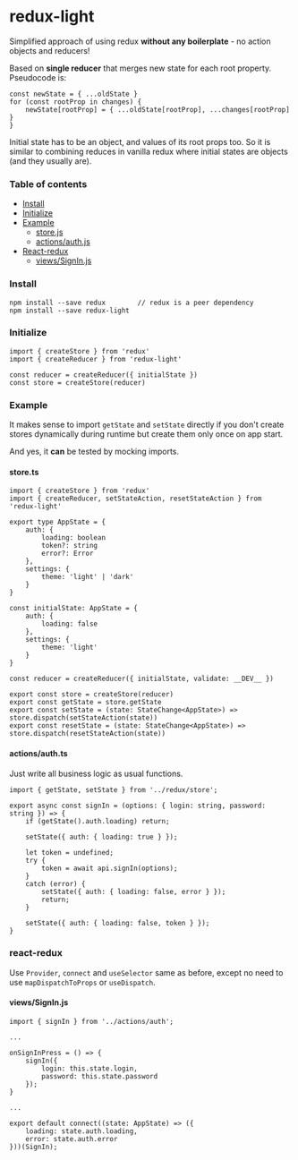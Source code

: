 # redux-light

Simplified approach of using redux **without any boilerplate** - no action objects and reducers!

Based on **single reducer** that merges new state for each root property. Pseudocode is:

    const newState = { ...oldState }
    for (const rootProp in changes) {
        newState[rootProp] = { ...oldState[rootProp], ...changes[rootProp] }
    }

Initial state has to be an object, and values of its root props too. So it is similar to combining reduces in vanilla redux where initial states are objects (and they usually are).
    
### Table of contents

 - [Install](https://github.com/Gentlee/redux-light#Install)
 - [Initialize](https://github.com/Gentlee/redux-light#Initialize)
 - [Example](https://github.com/Gentlee/redux-light#example)
   - [store.js](https://github.com/Gentlee/redux-light#storejs)
   - [actions/auth.js](https://github.com/Gentlee/redux-light#actionsauth)
 - [React-redux](https://github.com/Gentlee/redux-light#react-redux)
   - [views/SignIn.js](https://github.com/Gentlee/redux-light#viewssigninjs)

### Install

    npm install --save redux        // redux is a peer dependency
    npm install --save redux-light

### Initialize

    import { createStore } from 'redux'
    import { createReducer } from 'redux-light'

    const reducer = createReducer({ initialState })
    const store = createStore(reducer)
    
### Example

It makes sense to import `getState` and `setState` directly if you don't create stores dynamically during runtime but create them only once on app start.

And yes, it **can** be tested by mocking imports.

#### store.ts

    import { createStore } from 'redux'
    import { createReducer, setStateAction, resetStateAction } from 'redux-light'
    
    export type AppState = {
        auth: {
            loading: boolean
            token?: string
            error?: Error
        },
        settings: {
            theme: 'light' | 'dark'
        }
    }

    const initialState: AppState = {
        auth: {
            loading: false
        },
        settings: {
            theme: 'light'
        }
    }

    const reducer = createReducer({ initialState, validate: __DEV__ })
    
    export const store = createStore(reducer)
    export const getState = store.getState
    export const setState = (state: StateChange<AppState>) => store.dispatch(setStateAction(state))
    export const resetState = (state: StateChange<AppState>) => store.dispatch(resetStateAction(state))

#### actions/auth.ts

Just write all business logic as usual functions.

    import { getState, setState } from '../redux/store';
    
    export async const signIn = (options: { login: string, password: string }) => {
        if (getState().auth.loading) return;

        setState({ auth: { loading: true } });

        let token = undefined;
        try {
            token = await api.signIn(options);
        }
        catch (error) {
            setState({ auth: { loading: false, error } });
            return;
        }

        setState({ auth: { loading: false, token } });
    }
    
### react-redux

Use `Provider`, `connect` and `useSelector` same as before, except no need to use `mapDispatchToProps` or `useDispatch`.

#### views/SignIn.js

    import { signIn } from '../actions/auth';

    ...

    onSignInPress = () => {
        signIn({
            login: this.state.login,
            password: this.state.password
        });
    }

    ...

    export default connect((state: AppState) => ({
        loading: state.auth.loading,
        error: state.auth.error
    }))(SignIn);

